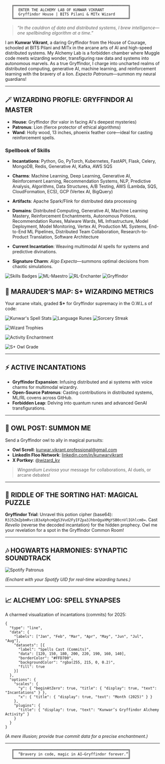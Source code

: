 ```
   ╔════════════════════════════════════════════════════╗
   ║  ENTER THE ALCHEMY LAB OF KUNWAR VIKRANT           ║
   ║  Gryffindor House | BITS Pilani & MITx Wizard      ║
   ╚════════════════════════════════════════════════════╝
```

> *“In the cauldron of data and distributed systems, I brew intelligence—one spellbinding algorithm at a time.”*

I am **Kunwar Vikrant**, a daring Gryffindor from the House of Courage, schooled at BITS Pilani and MITx in the arcane arts of AI and high-speed distributed systems. My Alchemy Lab is a forbidden chamber where Muggle code meets wizarding wonder, transfiguring raw data and systems into autonomous marvels. As a true Gryffindor, I charge into uncharted realms of distributed computing, generative AI, machine learning, and reinforcement learning with the bravery of a lion. *Expecto Patronum*—summon my neural guardians!

---

## 🪄 WIZARDING PROFILE: GRYFFINDOR AI MASTER

- **House**: Gryffindor (for valor in facing AI's deepest mysteries)
- **Patronus**: Lion (fierce protector of ethical algorithms)
- **Wand**: Holly wood, 13 inches, phoenix feather core—ideal for casting reinforcement spells.

### Spellbook of Skills
- **Incantations**: Python, Go, PyTorch, Kubernetes, FastAPI, Flask, Celery, MongoDB, Redis, Generative AI, Kafka, AWS SQS
- **Charms**: Machine Learning, Deep Learning, Generative AI, Reinforcement Learning, Recommendation Systems, NLP, Predictive Analysis, Algorithms, Data Structures, A/B Testing, AWS (Lambda, SQS, CloudFormation, ECS), GCP (Vertex AI, BigQuery)
- **Artifacts**: Apache Spark/Flink for distributed data processing
- **Domains**: Distributed Computing, Generative AI, Machine Learning Mastery, Reinforcement Enchantments, Autonomous Potions, Recommendation Runes, Malware Wards, ML Infrastructure, Model Deployment, Model Monitoring, Vertex AI, Production ML Systems, End-to-End ML Pipelines, Distributed Team Collaboration, Research-to-Product Translation, Software Architecture

- **Current Incantation**: Weaving multimodal AI spells for systems and predictive divinations.
- **Signature Charm**: *Algo Expecto*—summons optimal decisions from chaotic simulations.

![Skills Badges](https://img.shields.io/badge/Python-Master-3776AB?style=for-the-badge&logo=python&logoColor=white) ![ML-Maestro](https://img.shields.io/badge/Machine%20Learning-Maestro-FF6F00?style=for-the-badge&logo=tensorflow&logoColor=white) ![RL-Enchanter](https://img.shields.io/badge/Reinforcement%20Learning-Enchanter-4CAF50?style=for-the-badge&logo=robot&logoColor=white) ![Gryffindor](https://img.shields.io/badge/House-Gryffindor-FFD700?style=for-the-badge&logo=shield&logoColor=740001)



## 📜 MARAUDER’S MAP: S+ WIZARDING METRICS

Your arcane vitals, graded **S+** for Gryffindor supremacy in the O.W.L.s of code:

![Kunwar's Spell Stats](https://github-readme-stats.vercel.app/api?username=kunwar-vikrant&show_icons=true&theme=transparent&hide_border=true&include_all_commits=true&count_private=true&custom_title=Gryffindor%20AI%20Stats)
![Language Runes](https://github-readme-stats.vercel.app/api/top-langs/?username=kunwar-vikrant&layout=compact&theme=transparent&hide_border=true&langs_count=6)
![Sorcery Streak](https://github-readme-streak-stats.herokuapp.com/?user=kunwar-vikrant&theme=transparent&hide_border=true)

![Wizard Trophies](https://github-profile-trophy.vercel.app/?username=kunwar-vikrant&theme=radical&no-frame=true&margin-w=15&margin-h=15)

![Activity Enchantment](https://github-readme-activity-graph.vercel.app/graph?username=kunwar-vikrant&theme=react-dark&hide_border=true&area=true)

![S+ Owl Grade](https://img.shields.io/badge/Wizard%20Grade-S%2B-FFD700?style=for-the-badge&logo=star&logoColor=740001)

---

## ⚡ ACTIVE INCANTATIONS

- **Gryffindor Expansion**: Infusing distributed and ai systems with voice charms for multimodal wizardry.
- **Open-Source Patronus**: Casting contributions in distributed systems, ML/RL covens across GitHub.
- **Forbidden Leap**: Delving into quantum runes and advanced GenAI transfigurations.

---

## 🦉 OWL POST: SUMMON ME

Send a Gryffindor owl to ally in magical pursuits:

- **Owl Scroll**: kunwar.vikrant.professional@gmail.com
- **LinkedIn Floo Network**: [linkedin.com/in/kunwarvikrant](https://www.linkedin.com/in/kunwarvikrant/)
- **X Portkey**: [@wizard_kv](https://x.com/wizard_kv)

> *Wingardium Leviosa* your message for collaborations, AI duels, or arcane debates!

---

## 🧪 RIDDLE OF THE SORTING HAT: MAGICAL PUZZLE

**Gryffindor Trial**: Unravel this potion cipher (base64): `R3J5ZmZpbmRvciB3aXphcmQgS3Vud2FyIFZpa3JhbnQgaXMgYSB0cnVlIGhlcm8=`. Cast *Revelio* (reverse the decoded incantation) for the hidden prophecy. Owl me your revelation for a spot in the Gryffindor Common Room!

---

## 🎶 HOGWARTS HARMONIES: SYNAPTIC SOUNDTRACK

![Spotify Patronus](https://spotify-github-profile.vercel.app/api/view?uid=your-spotify-uid&cover_image=true&theme=novatorem&bar_color=740001&bar_color_cover=false)

*(Enchant with your Spotify UID for real-time wizarding tunes.)*

---

## 📈 ALCHEMY LOG: SPELL SYNAPSES

A charmed visualization of incantations (commits) for 2025:

```chartjs
{
  "type": "line",
  "data": {
    "labels": ["Jan", "Feb", "Mar", "Apr", "May", "Jun", "Jul", "Aug"],
    "datasets": [{
      "label": "Spells Cast (Commits)",
      "data": [120, 150, 180, 200, 220, 190, 160, 140],
      "borderColor": "#FFD700",
      "backgroundColor": "rgba(255, 215, 0, 0.2)",
      "fill": true
    }]
  },
  "options": {
    "scales": {
      "y": { "beginAtZero": true, "title": { "display": true, "text": "Incantations" } },
      "x": { "title": { "display": true, "text": "Month (2025)" } }
    },
    "plugins": {
      "title": { "display": true, "text": "Kunwar’s Gryffindor Alchemy Activity" }
    }
  }
}
```

*(A mere illusion; provide true commit data for a precise enchantment.)*

---

```
   ╔════════════════════════════════════════════════════╗
   ║  “Bravery in code, magic in AI—Gryffindor forever.”║
   ╚════════════════════════════════════════════════════╝
```
